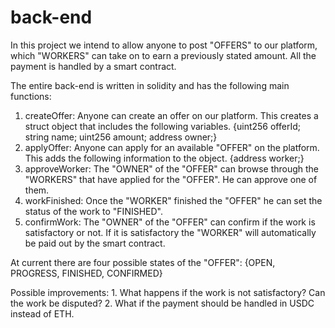 # back-end

In this project we intend to allow anyone to post "OFFERS" to our platform, which "WORKERS" can take on to earn a previously stated amount. All the payment is handled by a smart contract.

The entire back-end is written in solidity and has the following main functions:

1. createOffer: Anyone can create an offer on our platform. This creates a struct object that includes the following variables.
        {uint256 offerId;
        string name;
        uint256 amount;
        address owner;}
2. applyOffer: Anyone can apply for an available "OFFER" on the platform. This adds the following information to the object.
        {address worker;}
3. approveWorker: The "OWNER" of the "OFFER" can browse through the "WORKERS" that have applied for the "OFFER". He can approve one of them.
4. workFinished: Once the "WORKER" finished the "OFFER" he can set the status of the work to "FINISHED".
5. confirmWork: The "OWNER" of the "OFFER" can confirm if the work is satisfactory or not. If it is satisfactory the "WORKER" will automatically be paid out by the smart contract.

At current there are four possible states of the "OFFER":
        {OPEN,
        PROGRESS,
        FINISHED,
        CONFIRMED}

Possible improvements:
    1. What happens if the work is not satisfactory? Can the work be disputed?
    2. What if the payment should be handled in USDC instead of ETH.
